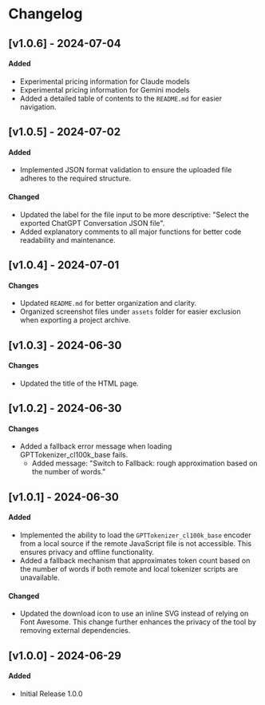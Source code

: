 # Changelog

## [v1.0.6] - 2024-07-04
#### Added
- Experimental pricing information for Claude models
- Experimental pricing information for Gemini models
- Added a detailed table of contents to the `README.md` for easier navigation.

## [v1.0.5] - 2024-07-02
#### Added
- Implemented JSON format validation to ensure the uploaded file adheres to the required structure.

#### Changed
- Updated the label for the file input to be more descriptive: "Select the exported ChatGPT Conversation JSON file".
- Added explanatory comments to all major functions for better code readability and maintenance.

## [v1.0.4] - 2024-07-01
#### Changes
- Updated `README.md` for better organization and clarity.
- Organized screenshot files under `assets` folder for easier exclusion when exporting a project archive.

## [v1.0.3] - 2024-06-30
#### Changes
- Updated the title of the HTML page.

## [v1.0.2] - 2024-06-30
#### Changes
- Added a fallback error message when loading GPTTokenizer_cl100k_base fails.
  - Added message: "Switch to Fallback: rough approximation based on the number of words."
 
## [v1.0.1] - 2024-06-30
#### Added
- Implemented the ability to load the `GPTTokenizer_cl100k_base` encoder from a local source if the remote JavaScript file is not accessible. This ensures privacy and offline functionality.
- Added a fallback mechanism that approximates token count based on the number of words if both remote and local tokenizer scripts are unavailable.

#### Changed
- Updated the download icon to use an inline SVG instead of relying on Font Awesome. This change further enhances the privacy of the tool by removing external dependencies.

## [v1.0.0] - 2024-06-29
#### Added
- Initial Release 1.0.0


